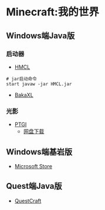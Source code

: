 # Minecraft:我的世界
## Windows端Java版
### 启动器
- [HMCL](https://github.com/HMCL-dev/HMCL)
```shell
# jar启动命令
start javaw -jar HMCL.jar
```
- [BakaXL](https://www.bakaxl.com/)
### 光影
- [PTGI](https://www.sonicether.com/seus/)
  - [网盘下载](https://pzjpzjpzj.lanzoum.com/i6LYX327klih)

## Windows端基岩版
- [Microsoft Store](https://apps.microsoft.com/detail/9NBLGGH2JHXJ)

## Quest端Java版
- [QuestCraft](https://github.com/QuestCraftPlusPlus/QuestCraft)